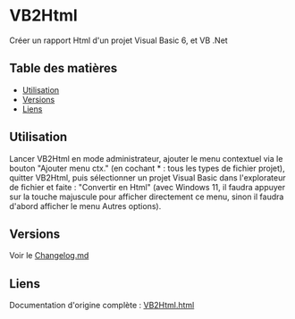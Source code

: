 # VB2Html
Créer un rapport Html d'un projet Visual Basic 6, et VB .Net

## Table des matières
- [Utilisation](#utilisation)
- [Versions](#versions)
- [Liens](#liens)

## Utilisation
Lancer VB2Html en mode administrateur, ajouter le menu contextuel via le bouton "Ajouter menu ctx." (en cochant * : tous les types de fichier projet), quitter VB2Html, puis sélectionner un projet Visual Basic dans l'explorateur de fichier et faite : "Convertir en Html" (avec Windows 11, il faudra appuyer sur la touche majuscule pour afficher directement ce menu, sinon il faudra d'abord afficher le menu Autres options).

## Versions

Voir le [Changelog.md](Changelog.md)

## Liens

Documentation d'origine complète : [VB2Html.html](http://patrice.dargenton.free.fr/CodesSources/VB2Html.html)